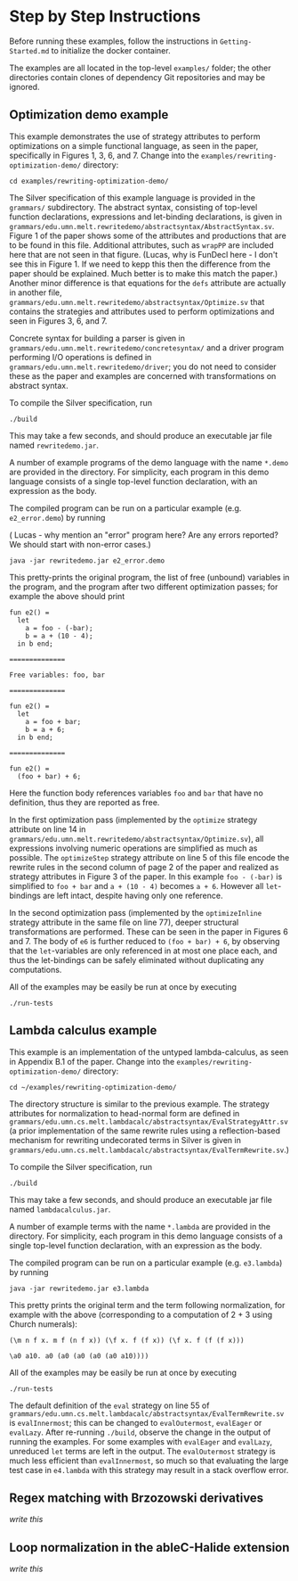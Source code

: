 # Step by Step Instructions

Before running these examples, follow the instructions in `Getting-Started.md` to initialize the docker container.

The examples are all located in the top-level `examples/` folder; the other directories contain clones of dependency Git repositories and may be ignored.

## Optimization demo example
This example demonstrates the use of strategy attributes to perform optimizations on a simple functional language, as seen in the paper, specifically in Figures 1, 3, 6, and 7. Change into the `examples/rewriting-optimization-demo/` directory:
```
cd examples/rewriting-optimization-demo/
```

The Silver specification of this example language is provided in the `grammars/` subdirectory.  The abstract syntax, consisting of top-level function declarations, expressions and let-binding declarations, is given in `grammars/edu.umn.melt.rewritedemo/abstractsyntax/AbstractSyntax.sv`.  Figure 1 of the paper shows some of the attributes and productions that are to be found in this file.  Additional attributes, such as ``wrapPP`` are included here that are not seen in that figure. (Lucas, why is FunDecl here - I don't see this in Figure 1.  If we need to kepp this then the difference from the paper should be explained.  Much better is to make this match the paper.)
 Another minor difference is that equations for the ``defs`` attribute are actually in another file, `grammars/edu.umn.melt.rewritedemo/abstractsyntax/Optimize.sv` that contains the strategies and attributes used to perform optimizations and seen in Figures 3, 6, and 7.

Concrete syntax for building a parser is given in `grammars/edu.umn.melt.rewritedemo/concretesyntax/` and a driver program performing I/O operations is defined in ``grammars/edu.umn.melt.rewritedemo/driver``; you do not need to consider these as the paper and examples are concerned with transformations on abstract syntax.

To compile the Silver specification, run
```
./build
```
This may take a few seconds, and should produce an executable jar file named `rewritedemo.jar`.

A number of example programs of the demo language with the name `*.demo` are provided in the directory.  For simplicity, each program in this demo language consists of a single top-level function declaration, with an expression as the body.

The compiled program can be run on a particular example (e.g. `e2_error.demo`) by running

( Lucas - why mention an "error" program here?  Are any errors reported?  We should start with non-error cases.)

```
java -jar rewritedemo.jar e2_error.demo
```
This pretty-prints the original program, the list of free (unbound) variables in the program, and the program after two different optimization passes; for example the above should print
```
fun e2() =
  let 
    a = foo - (-bar);
    b = a + (10 - 4);
  in b end;

==============

Free variables: foo, bar

==============

fun e2() =
  let 
    a = foo + bar;
    b = a + 6;
  in b end;

==============

fun e2() =
  (foo + bar) + 6;
```
Here the function body references variables `foo` and `bar` that have no definition, thus they are reported as free.

In the first optimization pass (implemented by the `optimize` strategy attribute on line 14 in `grammars/edu.umn.melt.rewritedemo/abstractsyntax/Optimize.sv`), all expressions involving numeric operations are simplified as much as possible.  The `optimizeStep` strategy attribute on line 5 of this file encode the rewrite rules in the second column of page 2 of the paper and realized as strategy attributes in Figure 3 of the paper.  In this example `foo - (-bar)` is simplified to `foo + bar` and `a + (10 - 4)` becomes `a + 6`.  However all `let`-bindings are left intact, despite having only one reference.

In the second optimization pass (implemented by the `optimizeInline` strategy attribute in the same file on line 77), deeper structural transformations are performed.  These can be seen in the paper in Figures 6 and 7. The body of `e6` is further reduced to `(foo + bar) + 6`, by observing that the `let`-variables are only referenced in at most one place each, and thus the let-bindings can be safely eliminated without duplicating any computations.

All of the examples may be easily be run at once by executing
```
./run-tests
```

## Lambda calculus example
This example is an implementation of the untyped lambda-calculus, as seen in Appendix B.1 of the paper. Change into the `examples/rewriting-optimization-demo/` directory:
```
cd ~/examples/rewriting-optimization-demo/
```

The directory structure is similar to the previous example.  The strategy attributes for normalization to head-normal form are defined in `grammars/edu.umn.cs.melt.lambdacalc/abstractsyntax/EvalStrategyAttr.sv` (a prior implementation of the same rewrite rules using a reflection-based mechanism for rewriting undecorated terms in Silver is given in `grammars/edu.umn.cs.melt.lambdacalc/abstractsyntax/EvalTermRewrite.sv`.)

To compile the Silver specification, run
```
./build
```
This may take a few seconds, and should produce an executable jar file named `lambdacalculus.jar`.

A number of example terms with the name `*.lambda` are provided in the directory.  For simplicity, each program in this demo language consists of a single top-level function declaration, with an expression as the body.

The compiled program can be run on a particular example (e.g. `e3.lambda`) by running
```
java -jar rewritedemo.jar e3.lambda
```
This pretty prints the original term and the term following normalization, for example with the above (corresponding to a computation of 2 + 3 using Church numerals):
```
(\m n f x. m f (n f x)) (\f x. f (f x)) (\f x. f (f (f x)))

\a0 a10. a0 (a0 (a0 (a0 (a0 a10))))
```

All of the examples may be easily be run at once by executing
```
./run-tests
```

The default definition of the `eval` strategy on line 55 of `grammars/edu.umn.cs.melt.lambdacalc/abstractsyntax/EvalTermRewrite.sv` is `evalInnermost`; this can be changed to `evalOutermost`, `evalEager` or `evalLazy`.  After re-running `./build`, observe the change in the output of running the examples.  For some examples with `evalEager` and `evalLazy`, unreduced `let` terms are left in the output.  The `evalOutermost` strategy is much less efficient than `evalInnermost`, so much so that evaluating the large test case in `e4.lambda` with this strategy may result in a stack overflow error.  


## Regex matching with Brzozowski derivatives
*write this*

## Loop normalization in the ableC-Halide extension
*write this*
